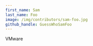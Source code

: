 ```yaml
---
first_name: Sam
last_name: Foo
image: /img/contributors/sam-foo.jpg
github_handle: GuessWhoSamFoo
---
```

VMware
